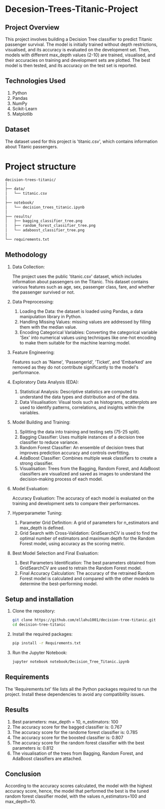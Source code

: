 # Decesion-Trees-Titanic-Project

## Project Overview
This project involves building a Decision Tree classifier to predict Titanic passenger survival. The model is initially trained without depth restrictions, visualised, and its accuracy is evaluated on the development set. Then, models with different max_depth values (2-10) are trained, visualised, and their accuracies on training and development sets are plotted. The best model is then tested, and its accuracy on the test set is reported.

## Technologies Used
1) Python
2) Pandas
3) NumPy
4) Scikit-Learn
5) Matplotlib

## Dataset
The dataset used for this project is 'titanic.csv', which contains information about Titanic passengers.

# Project structure
```markdown
decision-trees-titanic/
│
├── data/
│   └── titanic.csv
│
├── notebook/
│   └── decision_trees_titanic.ipynb
│
├── results/
│   ├── bagging_classifier_tree.png
│   ├── random_forest_classifier_tree.png
│   └── adaboost_classifier_tree.png
│
└── requirements.txt
```

## Methodology
1) Data Collection:
   
   The project uses the public 'titanic.csv' dataset, which includes information about passengers on the Titanic. This dataset contains various features such as age, sex, passenger class, fare, and whether the passenger survived or not.

2) Data Preprocessing:
   1. Loading the Data: the dataset is loaded using Pandas, a data manipulation library in Python.
   2. Handling Missing Values: missing values are addressed by filling them with the median value.
   3. Encoding Categorical Variables: Converting the categorical variable 'Sex' into numerical values using techniques like one-hot encoding to make them suitable for the machine learning model.

3) Feature Engineering:
   
   Features such as 'Name', 'PassengerId', 'Ticket', and 'Embarked' are removed as they do not contribute significantly to the model's performance.
      
5) Exploratory Data Analysis (EDA):
   1. Statistical Analysis: Descriptive statistics are computed to understand the data types and distribution and of the data.
   2. Data Visualisation: Visual tools such as histograms, scatterplots are used to identify patterns, correlations, and insights within the variables.

6) Model Building and Training:
   1. Splitting the data into training and testing sets (75-25 split).
   2. Bagging Classifier: Uses multiple instances of a decision tree classifier to reduce variance.
   3. Random Forest Classifier: An ensemble of decision trees that improves prediction accuracy and controls overfitting.
   4. AdaBoost Classifier: Combines multiple weak classifiers to create a strong classifier.
   5. Visualisation: Trees from the Bagging, Random Forest, and AdaBoost classifiers are visualized and saved as images to understand the decision-making process of each model.
      
7) Model Evaluation:
   
   Accuracy Evaluation: The accuracy of each model is evaluated on the training and development sets to compare their performances.
   
8) Hyperparameter Tuning:
   1. Parameter Grid Definition: A grid of parameters for n_estimators and max_depth is defined.
   2. Grid Search with Cross-Validation: GridSearchCV is used to find the optimal number of estimators and maximum depth for the Random Forest model, using accuracy as the scoring metric.

9) Best Model Selection and Final Evaluation:
   1. Best Parameters Identification: The best parameters obtained from GridSearchCV are used to retrain the Random Forest model.
   2. Final Accuracy Calculation: The accuracy of the retrained Random Forest model is calculated and compared with the other models to determine the best-performing model.

## Setup and installation
1) Clone the repository:
   ```bash
   git clone https://github.com/ellahu1001/decision-tree-titanic.git
   cd decision-tree-titanic
   ```
2) Install the required packages:
   ```bash
   pip install -r Requirements.txt
   ```
3) Run the Jupyter Notebook:
   ```bash
   jupyter notebook notebook/Decision_Tree_Titanic.ipynb
   ```
   
## Requirements
The 'Requirements.txt' file lists all the Python packages required to run the project. Install these dependencies to avoid any compatibility issues.

## Results
1) Best parameters: max_depth = 10, n_estimators: 100
2) The accuracy score for the bagged classifier is: 0.767
3) The accuracy score for the randome forest classifier is: 0.785
4) The accuracy score for the boosted classifier is: 0.807
5) The accuracy score for the random forest classifier with the best parameters is: 0.812
6) The visualisation of the trees from Bagging, Random Forest, and AdaBoost classifiers are attached.

## Conclusion 
According to the accuracy scores calculated, the model with the highest accuracy score, hence, the model that performed the best is the tuned random forest classifier model, with the values n_estimators=100 and max_depth=10.

